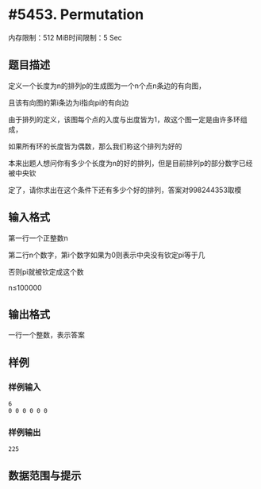 # #5453. Permutation

内存限制：512 MiB时间限制：5 Sec

## 题目描述

定义一个长度为n的排列p的生成图为一个n个点n条边的有向图，

且该有向图的第i条边为i指向pi的有向边

由于排列的定义，该图每个点的入度与出度皆为1，故这个图一定是由许多环组成，

如果所有环的长度皆为偶数，那么我们称这个排列为好的

本来出题人想问你有多少个长度为n的好的排列，但是目前排列p的部分数字已经被中央钦

定了，请你求出在这个条件下还有多少个好的排列，答案对998244353取模

## 输入格式

第一行一个正整数n

第二行n个数字，第i个数字如果为0则表示中央没有钦定pi等于几

否则pi就被钦定成这个数

n&le;100000

## 输出格式

一行一个整数，表示答案

## 样例

### 样例输入

    
    6
    0 0 0 0 0 0
    

### 样例输出

    
    225
    

## 数据范围与提示
